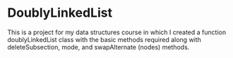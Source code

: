 # DoublyLinkedList
This is a project for my data structures course in which I created a function doublyLinkedList class with the basic methods required along with deleteSubsection, mode, and swapAlternate (nodes) methods.
